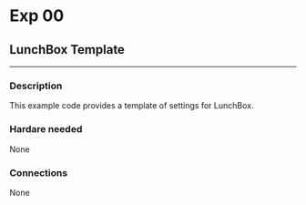 # Exp 00 
## LunchBox Template
___

### Description

This example code provides a template of settings for LunchBox.

### Hardare needed

None

### Connections

None
